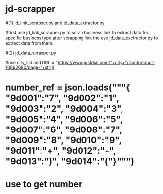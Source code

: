 # jd-scrapper
#(1) jd_link_scrapper.py and jd_data_extractor.py

#first use jd_link_scrapper.py to scrap business link to extract data for specific business type after scrapping link the use jd_data_exctractor.py to extract data from them.

#(2) jd_data_scrapper.py 

#use city_list and URL = "https://www.justdial.com/"+city+"/Doctors/nct-10892680/page-"+str(i)

# number_ref = json.loads("""{ "9d001":"7", "9d002":"1", "9d003":"2", "9d004":"3", "9d005":"4", "9d006":"5", "9d007":"6", "9d008":"7", "9d009":"8", "9d010":"9", "9d011":"+", "9d012":"-", "9d013":")", "9d014":"("}""")

# use to get number
